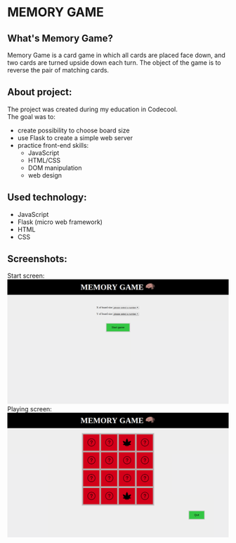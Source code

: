 # MEMORY GAME

## What's Memory Game?
Memory Game is a card game in which all cards are placed face down, and two cards are turned upside down each turn. The object of the game is to reverse the pair of matching cards.

## About project:
The project was created during my education in Codecool.<br/>
The goal was to:
* create possibility to choose board size 
* use Flask to create a simple web server
* practice front-end skills: 
  * JavaScript
  * HTML/CSS
  * DOM manipulation
  * web design

## Used technology:
* JavaScript
* Flask (micro web framework)
* HTML
* CSS

## Screenshots:
Start screen:
![alt text](https://github.com/Karolzp/Memory-Game/blob/master/Screenshot1.png)
Playing screen:
![alt text](https://github.com/Karolzp/Memory-Game/blob/master/Screenshot2.png)
